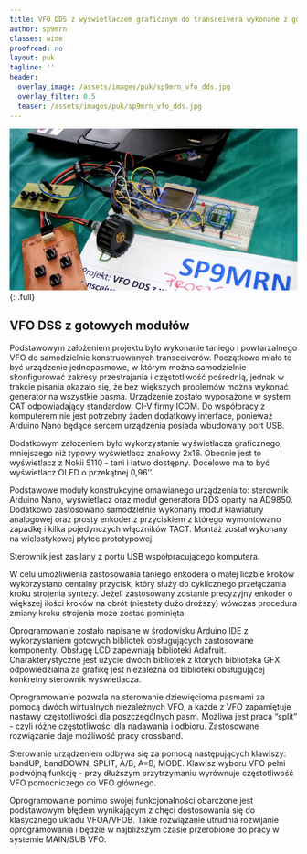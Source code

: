 ```yaml
---
title: VFO DDS z wyświetlaczem graficznym do transceivera wykonane z gotowych modułów z kodem open source
author: sp9mrn
classes: wide
proofread: no
layout: puk
tagline: ''
header:
  overlay_image: /assets/images/puk/sp9mrn_vfo_dds.jpg
  overlay_filter: 0.5
  teaser: /assets/images/puk/sp9mrn_vfo_dds.jpg
---
```


![alt](/assets/images/puk/sp9mrn_vfo_dds.jpg)
{: .full}

## VFO DSS z gotowych modułów
Podstawowym założeniem projektu było wykonanie taniego i powtarzalnego VFO do samodzielnie konstruowanych transceiverów. Początkowo miało to być urządzenie jednopasmowe, w którym można samodzielnie skonfigurować zakresy przestrajania i częstotliwość pośrednią, jednak w trakcie pisania okazało się, że bez większych problemów można wykonać generator na wszystkie pasma. Urządzenie zostało wyposażone w system CAT odpowiadający standardowi CI-V firmy ICOM. Do współpracy z komputerem nie jest potrzebny żaden dodatkowy interface, ponieważ Arduino Nano będące sercem urządzenia posiada wbudowany port USB.

Dodatkowym założeniem było wykorzystanie wyświetlacza graficznego, mniejszego niż typowy wyświetlacz znakowy 2x16. Obecnie jest to wyświetlacz z Nokii 5110 - tani i łatwo dostępny. Docelowo ma to być wyświetlacz OLED o przekątnej 0,96’’.

Podstawowe moduły konstrukcyjne omawianego urządzenia to: sterownik Arduino Nano, wyświetlacz oraz moduł generatora DDS oparty na AD9850. Dodatkowo zastosowano samodzielnie wykonany moduł klawiatury analogowej oraz prosty enkoder z przyciskiem z którego wymontowano zapadkę i kilka pojedynczych włączników TACT. Montaż został wykonany na wielostykowej płytce prototypowej.

Sterownik jest zasilany z portu USB współpracującego komputera.

W celu umożliwienia zastosowania taniego enkodera o małej liczbie kroków wykorzystano centalny przycisk, który służy do cyklicznego przełączania kroku strojenia syntezy. Jeżeli zastosowany zostanie precyzyjny enkoder o większej ilości kroków na obrót (niestety dużo droższy) wówczas procedura zmiany kroku strojenia może zostać pominięta.

Oprogramowanie zostało napisane w środowisku Arduino IDE z wykorzystaniem gotowych bibliotek obsługujących zastosowane komponenty. Obsługę LCD zapewniają biblioteki Adafruit. Charakterystyczne jest użycie dwóch bibliotek z których biblioteka GFX odpowiedzialna za grafikę jest niezależna od biblioteki obsługującej konkretny sterownik wyświetlacza.

Oprogramowanie pozwala na sterowanie dziewięcioma pasmami za pomocą dwóch wirtualnych niezależnych VFO, a każde z VFO zapamiętuje nastawy częstotliwości dla poszczególnych pasm. Możliwa jest praca “split” - czyli różne częstotliwości dla nadawania i odbioru. Zastosowane rozwiązanie daje możliwość pracy crossband.

Sterowanie urządzeniem odbywa się za pomocą następujących klawiszy: bandUP, bandDOWN, SPLIT, A/B, A=B, MODE. Klawisz wyboru VFO pełni podwójną funkcję - przy dłuższym przytrzymaniu wyrównuje częstotliwość VFO pomocniczego do VFO głównego.

Oprogramowanie pomimo swojej funkcjonalności obarczone jest podstawowym błędem wynikającym z chęci dostosowania się do klasycznego układu VFOA/VFOB. Takie rozwiązanie utrudnia rozwijanie oprogramowania i będzie w najbliższym czasie przerobione do pracy w systemie MAIN/SUB VFO.